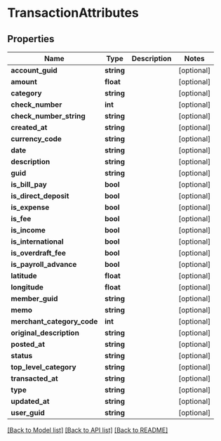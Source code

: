 # TransactionAttributes

## Properties
Name | Type | Description | Notes
------------ | ------------- | ------------- | -------------
**account_guid** | **string** |  | [optional] 
**amount** | **float** |  | [optional] 
**category** | **string** |  | [optional] 
**check_number** | **int** |  | [optional] 
**check_number_string** | **string** |  | [optional] 
**created_at** | **string** |  | [optional] 
**currency_code** | **string** |  | [optional] 
**date** | **string** |  | [optional] 
**description** | **string** |  | [optional] 
**guid** | **string** |  | [optional] 
**is_bill_pay** | **bool** |  | [optional] 
**is_direct_deposit** | **bool** |  | [optional] 
**is_expense** | **bool** |  | [optional] 
**is_fee** | **bool** |  | [optional] 
**is_income** | **bool** |  | [optional] 
**is_international** | **bool** |  | [optional] 
**is_overdraft_fee** | **bool** |  | [optional] 
**is_payroll_advance** | **bool** |  | [optional] 
**latitude** | **float** |  | [optional] 
**longitude** | **float** |  | [optional] 
**member_guid** | **string** |  | [optional] 
**memo** | **string** |  | [optional] 
**merchant_category_code** | **int** |  | [optional] 
**original_description** | **string** |  | [optional] 
**posted_at** | **string** |  | [optional] 
**status** | **string** |  | [optional] 
**top_level_category** | **string** |  | [optional] 
**transacted_at** | **string** |  | [optional] 
**type** | **string** |  | [optional] 
**updated_at** | **string** |  | [optional] 
**user_guid** | **string** |  | [optional] 

[[Back to Model list]](../README.md#documentation-for-models) [[Back to API list]](../README.md#documentation-for-api-endpoints) [[Back to README]](../README.md)


